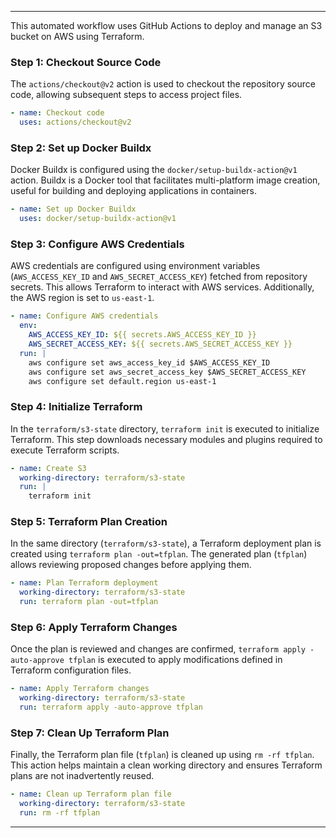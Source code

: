
---

This automated workflow uses GitHub Actions to deploy and manage an S3 bucket on AWS using Terraform.

### Step 1: Checkout Source Code

The `actions/checkout@v2` action is used to checkout the repository source code, allowing subsequent steps to access project files.

```yaml
- name: Checkout code
  uses: actions/checkout@v2
```

### Step 2: Set up Docker Buildx

Docker Buildx is configured using the `docker/setup-buildx-action@v1` action. Buildx is a Docker tool that facilitates multi-platform image creation, useful for building and deploying applications in containers.

```yaml
- name: Set up Docker Buildx
  uses: docker/setup-buildx-action@v1
```

### Step 3: Configure AWS Credentials

AWS credentials are configured using environment variables (`AWS_ACCESS_KEY_ID` and `AWS_SECRET_ACCESS_KEY`) fetched from repository secrets. This allows Terraform to interact with AWS services. Additionally, the AWS region is set to `us-east-1`.

```yaml
- name: Configure AWS credentials
  env:
    AWS_ACCESS_KEY_ID: ${{ secrets.AWS_ACCESS_KEY_ID }}
    AWS_SECRET_ACCESS_KEY: ${{ secrets.AWS_SECRET_ACCESS_KEY }}
  run: |
    aws configure set aws_access_key_id $AWS_ACCESS_KEY_ID
    aws configure set aws_secret_access_key $AWS_SECRET_ACCESS_KEY
    aws configure set default.region us-east-1
```

### Step 4: Initialize Terraform

In the `terraform/s3-state` directory, `terraform init` is executed to initialize Terraform. This step downloads necessary modules and plugins required to execute Terraform scripts.

```yaml
- name: Create S3
  working-directory: terraform/s3-state
  run: |
    terraform init
```

### Step 5: Terraform Plan Creation

In the same directory (`terraform/s3-state`), a Terraform deployment plan is created using `terraform plan -out=tfplan`. The generated plan (`tfplan`) allows reviewing proposed changes before applying them.

```yaml
- name: Plan Terraform deployment
  working-directory: terraform/s3-state
  run: terraform plan -out=tfplan
```

### Step 6: Apply Terraform Changes

Once the plan is reviewed and changes are confirmed, `terraform apply -auto-approve tfplan` is executed to apply modifications defined in Terraform configuration files.

```yaml
- name: Apply Terraform changes
  working-directory: terraform/s3-state
  run: terraform apply -auto-approve tfplan
```

### Step 7: Clean Up Terraform Plan

Finally, the Terraform plan file (`tfplan`) is cleaned up using `rm -rf tfplan`. This action helps maintain a clean working directory and ensures Terraform plans are not inadvertently reused.

```yaml
- name: Clean up Terraform plan file
  working-directory: terraform/s3-state
  run: rm -rf tfplan
```

---
